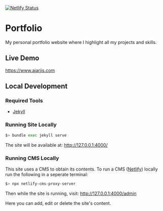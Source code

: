 [![Netlify Status](https://api.netlify.com/api/v1/badges/259e2f4e-464a-437a-85ee-36ee6e3d344f/deploy-status)](https://app.netlify.com/sites/ajarjis/deploys)

# Portfolio
My personal portfolio website where I highlight all my projects and skills.

## Live Demo
https://www.ajarjis.com

## Local Development
### Required Tools
- [Jekyll](https://jekyllrb.com/)

### Running Site Locally
```bash
$> bundle exec jekyll serve
```
The site will be available at: http://127.0.0.1:4000/

### Running CMS Locally
This site uses a CMS to obtain its contents. To run a CMS ([Netlify](https://www.netlifycms.org/)) locally run the following in a seperate terminal:
```bash
$> npx netlify-cms-proxy-server
```

Then while the site is running, visit:
http://127.0.0.1:4000/admin

Here you can add, edit or delete the site's content.


